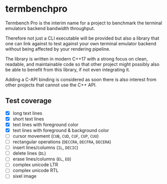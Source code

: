 # termbenchpro

Termbench Pro is the interim name for a project to benchmark
the terminal emulators backend bandwidth throughput.

Therefore not just a CLI executable will be provided but also a library
that one can link against to test against your own terminal emulator backend
without being affected by your rendering pipeline.

The library is written in modern C++17 with a strong focus on clean, readable,
and maintainable code so that other project might possibly also be able to
benefit from this library, if not even integrating it.

Adding a C-API binding is considered as soon there is also interest
from other projects that cannot use the C++ API.

## Test coverage

- [x] long text lines
- [x] short text lines
- [x] text lines with foreground color
- [x] text lines with foreground & background color
- [ ] cursor movement (`CUB`, `CUD`, `CUF`, `CUP`, `CUU`)
- [ ] rectangular operations (`DECCRA`, `DECFRA`, `DECERA`)
- [ ] insert lines/columns (`IL`, `DECIC`)
- [ ] delete lines (`DL`)
- [ ] erase lines/columns (`EL`, `ED`)
- [ ] complex unicode LTR
- [ ] complex unicode RTL
- [ ] sixel image
